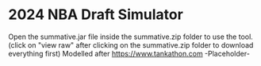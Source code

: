 # 2024 NBA Draft Simulator
Open the summative.jar file inside the summative.zip folder to use the tool. (click on "view raw" after clicking on the summative.zip folder to download everything first)
Modelled after https://www.tankathon.com
-Placeholder-
